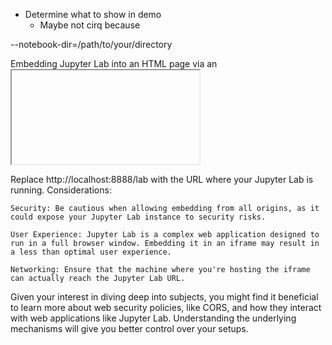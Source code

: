  - Determine what to show in demo
    - Maybe not cirq because
   
--notebook-dir=/path/to/your/directory

Embedding Jupyter Lab into an HTML page via an <iframe> can be somewhat complicated due to security measures, such as CORS (Cross-Origin Resource Sharing) policies. However, there are some steps you can take to embed Jupyter Lab into an iframe.
Option 1: Configuring Jupyter Server

The Jupyter server needs to be configured to allow embedding into iframes. You can do this by modifying your Jupyter configuration file. If you haven't already created a Jupyter configuration file, you can generate one using the following command:

bash

jupyter lab --generate-config

This will generate a .jupyter folder in your home directory containing a file named jupyter_notebook_config.py.

Open jupyter_notebook_config.py and add or uncomment the following lines:

python

c.NotebookApp.tornado_settings = {
    'headers': {'Content-Security-Policy': "frame-ancestors 'self' *"}
}

This will allow the notebook to be embedded in an iframe from any origin. To limit it to specific origins, replace the * with the URLs of the origins you want to allow.

After modifying the config, restart your Jupyter Lab server.
Option 2: Use a Reverse Proxy

Another approach to solving CORS issues is to use a reverse proxy, such as Nginx or Apache, to serve both the site containing the iframe and the Jupyter Lab instance.
HTML Code

Once your Jupyter Lab instance is properly configured, you can embed it into your HTML using an <iframe> tag:

html

<iframe src="http://localhost:8888/lab" width="800" height="600"></iframe>

Replace http://localhost:8888/lab with the URL where your Jupyter Lab is running.
Considerations:

    Security: Be cautious when allowing embedding from all origins, as it could expose your Jupyter Lab instance to security risks.

    User Experience: Jupyter Lab is a complex web application designed to run in a full browser window. Embedding it in an iframe may result in a less than optimal user experience.

    Networking: Ensure that the machine where you're hosting the iframe can actually reach the Jupyter Lab URL.

Given your interest in diving deep into subjects, you might find it beneficial to learn more about web security policies, like CORS, and how they interact with web applications like Jupyter Lab. Understanding the underlying mechanisms will give you better control over your setups.
